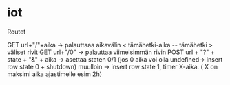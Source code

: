 # iot

Routet

GET url+"/"+aika -> palauttaaa aikavälin  < tämähetki-aika -- tämähetki > väliset rivit
GET url+"/0" -> palauttaa viimeisimmän rivin
POST url + "?" + state + "&" + aika -> asettaa staten 0/1 (jos 0 aika voi olla undefined-> insert row state 0 + shutdown) muulloin -> insert row state 1, timer X-aika. ( X on maksimi aika ajastimelle esim 2h)
